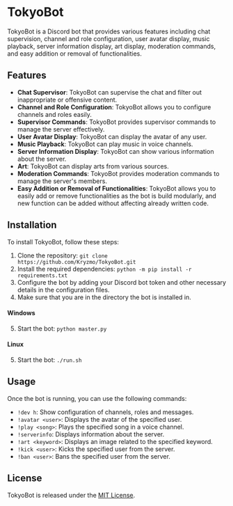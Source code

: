 # TokyoBot

TokyoBot is a Discord bot that provides various features including chat supervision, channel and role configuration, user avatar display, music playback, server information display, art display, moderation commands, and easy addition or removal of functionalities.

## Features

- **Chat Supervisor**: TokyoBot can supervise the chat and filter out inappropriate or offensive content.
- **Channel and Role Configuration**: TokyoBot allows you to configure channels and roles easily.
- **Supervisor Commands**: TokyoBot provides supervisor commands to manage the server effectively.
- **User Avatar Display**: TokyoBot can display the avatar of any user.
- **Music Playback**: TokyoBot can play music in voice channels.
- **Server Information Display**: TokyoBot can show various information about the server.
- **Art**: TokyoBot can display arts from various sources.
- **Moderation Commands**: TokyoBot provides moderation commands to manage the server's members.
- **Easy Addition or Removal of Functionalities**: TokyoBot allows you to easily add or remove functionalities as the bot is build modularly, and new function can be added without affecting already written code.

## Installation

To install TokyoBot, follow these steps:

1. Clone the repository: `git clone https://github.com/Kryzmo/TokyoBot.git`
2. Install the required dependencies: `python -m pip install -r requirements.txt`
3. Configure the bot by adding your Discord bot token and other necessary details in the configuration files.
4. Make sure that you are in the directory the bot is installed in.

#### Windows

5. Start the bot: `python master.py`

#### Linux

5. Start the bot: `./run.sh`

## Usage

Once the bot is running, you can use the following commands:

- `!dev h`: Show configuration of channels, roles and messages.
- `!avatar <user>`: Displays the avatar of the specified user.
- `!play <song>`: Plays the specified song in a voice channel.
- `!serverinfo`: Displays information about the server.
- `!art <keyword>`: Displays an image related to the specified keyword.
- `!kick <user>`: Kicks the specified user from the server.
- `!ban <user>`: Bans the specified user from the server.

## License

TokyoBot is released under the [MIT License](https://opensource.org/licenses/MIT).
